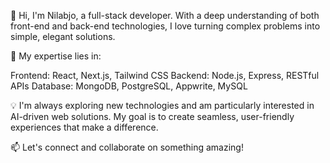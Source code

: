👋 Hi, I'm Nilabjo, a full-stack developer. With a deep understanding of both front-end and back-end technologies, I love turning complex problems into simple, elegant solutions.

🚀 My expertise lies in:

Frontend: React, Next.js, Tailwind CSS
Backend: Node.js, Express, RESTful APIs
Database: MongoDB, PostgreSQL, Appwrite, MySQL

💡 I'm always exploring new technologies and am particularly interested in AI-driven web solutions. My goal is to create seamless, user-friendly experiences that make a difference.

📫 Let's connect and collaborate on something amazing!

<!---
cyberserk7/cyberserk7 is a ✨ special ✨ repository because its `README.md` (this file) appears on your GitHub profile.
You can click the Preview link to take a look at your changes.
--->
